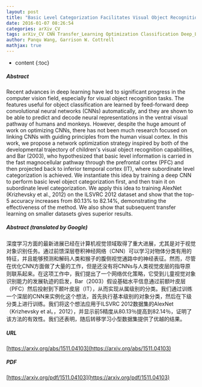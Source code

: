 ```yaml
---
layout: post
title: "Basic Level Categorization Facilitates Visual Object Recognition"
date: 2016-01-07 08:26:54
categories: arXiv_CV
tags: arXiv_CV CNN Transfer_Learning Optimization Classification Deep_Learning Recognition
author: Panqu Wang, Garrison W. Cottrell
mathjax: true
---
```


* content
{:toc}

##### Abstract
Recent advances in deep learning have led to significant progress in the computer vision field, especially for visual object recognition tasks. The features useful for object classification are learned by feed-forward deep convolutional neural networks (CNNs) automatically, and they are shown to be able to predict and decode neural representations in the ventral visual pathway of humans and monkeys. However, despite the huge amount of work on optimizing CNNs, there has not been much research focused on linking CNNs with guiding principles from the human visual cortex. In this work, we propose a network optimization strategy inspired by both of the developmental trajectory of children's visual object recognition capabilities, and Bar (2003), who hypothesized that basic level information is carried in the fast magnocellular pathway through the prefrontal cortex (PFC) and then projected back to inferior temporal cortex (IT), where subordinate level categorization is achieved. We instantiate this idea by training a deep CNN to perform basic level object categorization first, and then train it on subordinate level categorization. We apply this idea to training AlexNet (Krizhevsky et al., 2012) on the ILSVRC 2012 dataset and show that the top-5 accuracy increases from 80.13% to 82.14%, demonstrating the effectiveness of the method. We also show that subsequent transfer learning on smaller datasets gives superior results.

##### Abstract (translated by Google)
深度学习方面的最新进展已经在计算机视觉领域取得了重大进展，尤其是对于视觉对象识别任务。通过前馈深层卷积神经网络（CNN）可以学习对物体分类有用的特征，并且能够预测和解码人类和猴子的腹侧视觉通路中的神经表征。然而，尽管在优化CNN方面做了大量的工作，但是还没有将CNNs与人类视觉皮层的指导原则联系起来。在这项工作中，我们提出了一个网络优化策略，它受到儿童视觉对象识别能力的发展轨迹的启发，Bar（2003）假设基础水平信息通过前额叶皮层（PFC）然后投射到下颞叶皮层（IT），从而实现从属级别的分类。我们通过训练一个深层的CNN来实例化这个想法，首先执行基本级别的对象分类，然后在下级分类上进行训练。我们将这个想法应用于ILSVRC 2012数据集的AlexNet（Krizhevsky et al。，2012），并显示前5精度从80.13％提高到82.14％，证明了该方法的有效性。我们还表明，随后转移学习小型数据集提供了优越的结果。

##### URL
[https://arxiv.org/abs/1511.04103](https://arxiv.org/abs/1511.04103)

##### PDF
[https://arxiv.org/pdf/1511.04103](https://arxiv.org/pdf/1511.04103)

